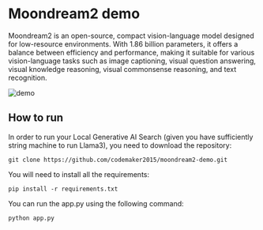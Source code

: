 # Moondream2 demo

Moondream2 is an open-source, compact vision-language model designed for low-resource environments. With 1.86 billion parameters, it offers a balance between efficiency and performance, making it suitable for various vision-language tasks such as image captioning, visual question answering, visual knowledge reasoning, visual commonsense reasoning, and text recognition.

![demo](demos/demo.gif)

## How to run

In order to run your Local Generative AI Search (given you have sufficiently string machine to run Llama3), you need to 
download the repository:

````
git clone https://github.com/codemaker2015/moondream2-demo.git
````
You will need to install all the requirements:
```commandline
pip install -r requirements.txt
```
You can run the app.py using the following command:
```commandline
python app.py
```
